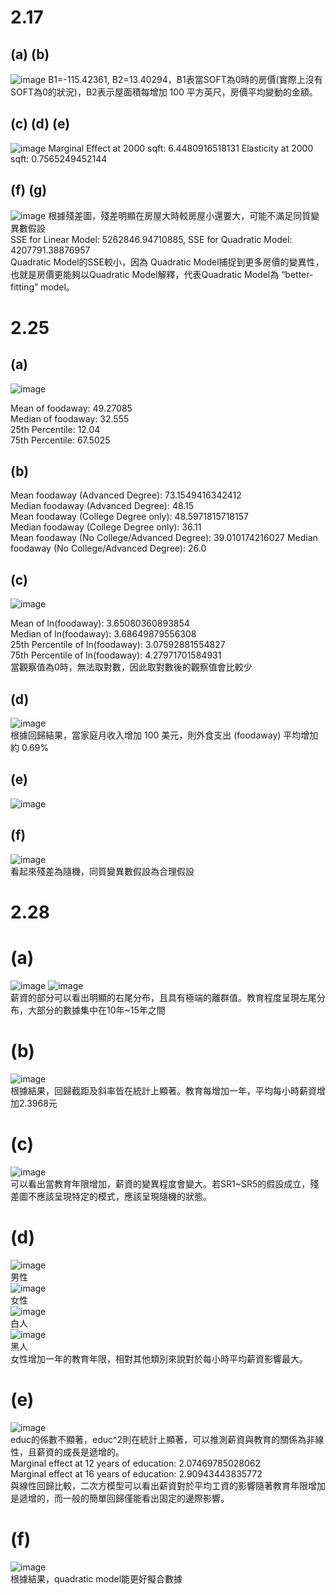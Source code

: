 # 2.17
## (a) (b)

![image](https://github.com/user-attachments/assets/d546591e-87df-4a7d-9982-56abddab735b)
B1=-115.42361, B2=13.40294，B1表當SOFT為0時的房價(實際上沒有SOFT為0的狀況)，B2表示屋面積每增加 100 平方英尺，房價平均變動的金額。
## (c) (d) (e)
![image](https://github.com/user-attachments/assets/75272577-7c7d-410c-b830-9ee56f4a0cca)
Marginal Effect at 2000 sqft: 6.4480916518131
Elasticity at 2000 sqft: 0.7565249452144
## (f) (g)
![image](https://github.com/user-attachments/assets/0d761be9-42f7-4e59-b23e-d920975366d5)
根據殘差圖，殘差明顯在房屋大時較房屋小還要大，可能不滿足同質變異數假設  
SSE for Linear Model: 5262846.94710885, SSE for Quadratic Model: 4207791.38876957  
Quadratic Model的SSE較小，因為 Quadratic Model捕捉到更多房價的變異性，也就是房價更能夠以Quadratic Model解釋，代表Quadratic Model為 “better-fitting” model。
# 2.25
## (a)
![image](https://github.com/user-attachments/assets/cc230d98-f5ba-46af-9c32-8c8067665864)  

Mean of foodaway: 49.27085  
Median of foodaway: 32.555  
25th Percentile: 12.04  
75th Percentile: 67.5025  
## (b)
Mean foodaway (Advanced Degree): 73.1549416342412  
Median foodaway (Advanced Degree): 48.15  
Mean foodaway (College Degree only): 48.5971815718157  
Median foodaway (College Degree only): 36.11  
Mean foodaway (No College/Advanced Degree): 39.010174216027 
Median foodaway (No College/Advanced Degree): 26.0
## (c)
![image](https://github.com/user-attachments/assets/199be332-afaf-48bd-a211-29227ffe2017)  

Mean of ln(foodaway): 3.65080360893854  
Median of ln(foodaway): 3.68649879556308  
25th Percentile of ln(foodaway): 3.07592881554827  
75th Percentile of ln(foodaway): 4.27971701584931  
當觀察值為0時，無法取對數，因此取對數後的觀察值會比較少

## (d)
![image](https://github.com/user-attachments/assets/c64c052a-a232-45f5-a60a-61034b6c37e6)  
根據回歸結果，當家庭月收入增加 100 美元，則外食支出 (foodaway) 平均增加約 0.69%
## (e)
![image](https://github.com/user-attachments/assets/87fa2e15-ce1d-4423-bd57-33f1aa682756)
## (f)
![image](https://github.com/user-attachments/assets/ce247092-1574-467d-bb3a-a2c3ca70f0f1)  
看起來殘差為隨機，同質變異數假設為合理假設
# 2.28
# (a)
![image](https://github.com/user-attachments/assets/62e6a6fc-59b3-4d25-8db9-5ac4cbc8edc5)
![image](https://github.com/user-attachments/assets/f649f0b2-7428-444a-bd45-0e3674a280ca)  
薪資的部分可以看出明顯的右尾分布，且具有極端的離群值。教育程度呈現左尾分布，大部分的數據集中在10年~15年之間

# (b)
![image](https://github.com/user-attachments/assets/b459af70-aa3a-412d-9ca5-967518e67856)  
根據結果，回歸截距及斜率皆在統計上顯著。教育每增加一年，平均每小時薪資增加2.3968元
# (c)
![image](https://github.com/user-attachments/assets/572083fb-bc04-487f-b9d9-266f25255900)  
可以看出當教育年限增加，薪資的變異程度會變大。若SR1~SR5的假設成立，殘差圖不應該呈現特定的模式，應該呈現隨機的狀態。
# (d)
![image](https://github.com/user-attachments/assets/6ede794d-ee97-4421-bf9d-191d5139d1f1)  
男性  
![image](https://github.com/user-attachments/assets/475f6e7c-c0ea-4c51-bc49-a430a5523a25)  
女性  
![image](https://github.com/user-attachments/assets/335c847e-d997-4237-83f9-6572dbfc42ae)  
白人  
![image](https://github.com/user-attachments/assets/0b184584-b1fb-4510-8cbf-a81668a44a40)  
黑人  
女性增加一年的教育年限，相對其他類別來說對於每小時平均薪資影響最大。

# (e)
![image](https://github.com/user-attachments/assets/b3965171-84a1-4506-9269-a7bb80a98382)  
educ的係數不顯著，educ^2則在統計上顯著，可以推測薪資與教育的關係為非線性，且薪資的成長是遞增的。  
Marginal effect at 12 years of education: 2.07469785028062  
Marginal effect at 16 years of education: 2.90943443835772  
與線性回歸比較，二次方模型可以看出薪資對於平均工資的影響隨著教育年限增加是遞增的，而一般的簡單回歸僅能看出固定的邊際影響。  
# (f)
![image](https://github.com/user-attachments/assets/f17b1c41-2cdd-46ad-b476-f65197b65df6)  
根據結果，quadratic model能更好擬合數據














